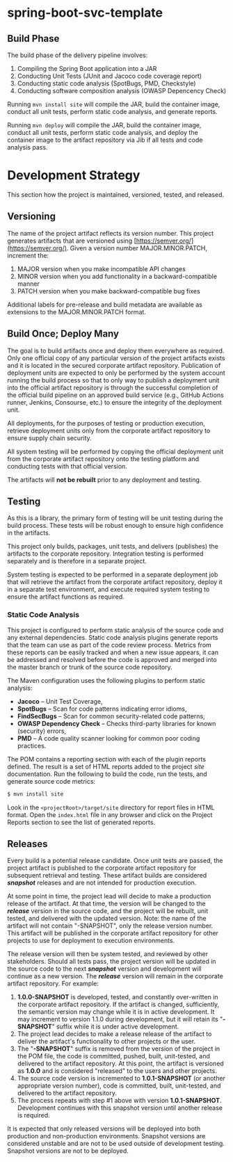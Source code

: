# spring-boot-svc-template


## Build Phase

The build phase of the delivery pipeline involves:
1. Compiling the Spring Boot application into a JAR
2. Conducting Unit Tests (JUnit and Jacoco code coverage report)
3. Conducting static code analysis (SpotBugs, PMD, Checkstyle)
4. Conducting software composition analysis (OWASP Depencency Check)

Running `mvn install site` will compile the JAR, build the container image, conduct all unit tests, perform static code analysis, and generate reports.

Running `mvn deploy` will compile the JAR, build the container image, conduct all unit tests, perform static code analysis, and deploy the container image to the artifact repository via Jib if all tests and code analysis pass.


# Development Strategy
This section how the project is maintained, versioned, tested, and released.

## Versioning
The name of the project artifact reflects its version number. This project generates artifacts that are versioned using [https://semver.org/](https://semver.org/).  Given a version number MAJOR.MINOR.PATCH, increment the:

1. MAJOR version when you make incompatible API changes
1. MINOR version when you add functionality in a backward-compatible manner
1. PATCH version when you make backward-compatible bug fixes

Additional labels for pre-release and build metadata are available as extensions to the MAJOR.MINOR.PATCH format.

## Build Once; Deploy Many
The goal is to build artifacts once and deploy them everywhere as required. Only one official copy of any particular version of the project artifacts exists and it is located in the secured corporate artifact repository. Publication of deployment units are expected to only be performed by the system account running the build process so that to only way to publish a deployment unit into the official artifact repository is through the successful completion of the official build pipeline on an approved build service (e.g., GitHub Actions runner, Jenkins, Consourse, etc.) to ensure the integrity of the deployment unit.

All deployments, for the purposes of testing or production execution, retrieve deployment units only from the corporate artifact repository to ensure supply chain security.

All system testing will be performed by copying the official deployment unit from the corporate artifact repository onto the testing platform and conducting tests with that official version. 

The artifacts will **not be rebuilt** prior to any deployment and testing.

## Testing
As this is a library, the primary form of testing will be unit testing during the build process. These tests will be robust enough to ensure high confidence in the artifacts.

This project only builds, packages, unit tests, and delivers (publishes) the artifacts to the corporate repository. Integration testing is performed separately and is therefore in a separate project. 

System testing is expected to be performed in a separate deployment job that will retrieve the artifact from the corporate artifact repository, deploy it in a separate test environment, and execute required system testing to ensure the artifact functions as required.

### Static Code Analysis

This project is configured to perform static analysis of the source code and any external dependencies. Static code analysis plugins generate reports that the team can use as part of the code review process. Metrics from these reports can be easily tracked and when a new issue appears, it can be addressed and resolved before the code is approved and merged into the master branch or trunk of the source code repository. 

The Maven configuration uses the following plugins to perform static analysis:
* **Jacoco** – Unit Test Coverage,
* **SpotBugs** – Scan for code patterns indicating error idioms,
* **FindSecBugs** – Scan for common security-related code patterns,
* **OWASP Dependency Check** – Checks third-party libraries for known (security) errors,
* **PMD** – A code quality scanner looking for common poor coding practices.

The POM contains a reporting section with each of the plugin reports defined. The result is a set of HTML reports added to the project _site_ documentation. Run the following to build the code, run the tests, and generate source code metrics:

```bash
$ mvn install site
```

Look in the `<projectRoot>/target/site` directory for report files in HTML format. Open the `index.html` file in any browser and click on the Project Reports section to see the list of generated reports.

## Releases

Every build is a potential release candidate. Once unit tests are passed, the project artifact is published to the corporate artifact repository for subsequent retrieval and testing. These artifact builds are considered _**snapshot**_ releases and are not intended for production execution.

At some point in time, the project lead will decide to make a production release of the artifact. At that time, the version will be changed to the _**release**_ version in the source code, and the project will be rebuilt, unit tested, and delivered with the updated version. Note: the name of the artifact will not contain "-SNAPSHOT", only the release version number. This artifact will be published in the corporate artifact repository for other projects to use for deployment to execution environments.

The release version will then be system tested, and reviewed by other stakeholders. Should all tests pass, the project version will be updated in the source code to the next _**snapshot**_ version and development will continue as a new version. The _**release**_ version will remain in the corporate artifact repository. For example:

1. **1.0.0-SNAPSHOT** is developed, tested, and constantly over-written in the corporate artifact repository. If the artifact is changed, sufficiently, the semantic version may change while it is in active development. It may increment to version 1.1.0 during development, but it will retain its "**-SNAPSHOT**" suffix while it is under active development.
1. The project lead decides to make a release release of the artifact to deliver the artifact's functionality to other projects or the user.
1. The  "**-SNAPSHOT**" suffix is removed from the version of the project in the POM file, the code is committed, pushed, built, unit-tested, and delivered to the artifact repository. At this point, the artifact is versioned as **1.0.0** and is considered "released" to the users and other projects. 
1. The source code version is incremented to **1.0.1-SNAPSHOT** (or another appropriate version number), code is committed, built, unit-tested, and delivered to the artifact repository.
1. The process repeats with step #1 above with version **1.0.1-SNAPSHOT**. Development continues with this snapshot version until another release is required.

It is expected that only released versions will be deployed into both production and non-production environments. Snapshot versions are considered unstable and are not to be used outside of development testing. Snapshot versions are not to be deployed.
